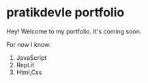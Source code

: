 # pratikdevle portfolio

Hey! Welcome to my portfolio. It's coming soon.

For now I know:

1. JavaScript
1. Repl.it
1. Html,Css